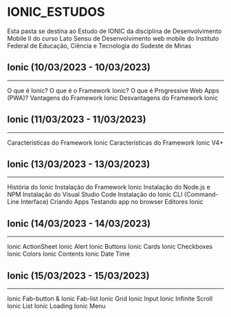 # IONIC_ESTUDOS

Esta pasta se destina ao Estudo de IONIC da disciplina de Desenvolvimento Mobile
II do curso Lato Sensu de Desenvolvimento web mobile do Instituto Federal de Educação, Ciência e Tecnologia do Sudeste de Minas
## Ionic (10/03/2023 - 10/03/2023) 
--------------------------------------------------------------------
O que é Ionic?
O que é o Framework Ionic?
O que é Progressive Web Apps (PWA)?
Vantagens do Framework Ionic
Desvantagens do Framework Ionic 

## Ionic (11/03/2023 - 11/03/2023)
--------------------------------------------------------------------
Características do Framework Ionic
Características do Framework Ionic V4+

## Ionic (13/03/2023 - 13/03/2023)
--------------------------------------------------------------------
História do Ionic
Instalação do Framework Ionic
Instalação do Node.js e NPM
Instalação do Visual Studio Code
Instalação do Ionic CLI (Command-Line Interface)
Criando Apps
Testando app no browser
Editores Ionic

## Ionic (14/03/2023 - 14/03/2023)
--------------------------------------------------------------------
Ionic ActionSheet
Ionic Alert
Ionic Buttons
Ionic Cards
Ionic Checkboxes
Ionic Colors
Ionic Contents
Ionic Date Time
## Ionic (15/03/2023 - 15/03/2023)
--------------------------------------------------------------------
Ionic Fab-button & Ionic Fab-list
Ionic Grid
Ionic Input
Ionic Infinite Scroll
Ionic List
Ionic Loading
Ionic Menu


